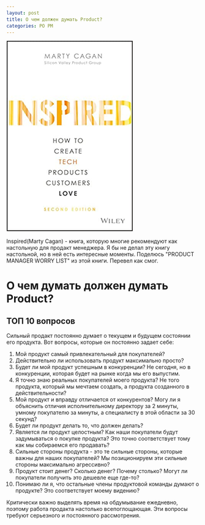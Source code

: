 ```yaml
---
layout: post
title: О чем должен думать Product?
categories: PO PM 
---
```


![Inspired Book Cover](/images/2022/01/inspired.jpg)


Inspired(Marty Cagan) - книга, которую многие рекомендуют как настольную для продакт менеджера. 
Я бы не делал эту книгу настольной, но в ней есть интересные моменты. Поделюсь "PRODUCT MANAGER WORRY LIST" из этой книги. Перевел как смог.

# О чем думать должен думать Product?

## ТОП 10 вопросов

Сильный продакт постоянно думает о текущем и будущем состоянии его продукта. Вот вопросы, которые он постоянно задает себе: 

1. Мой продукт самый привлекательный для покупателей?
2. Действительно ли использовать продукт максимально просто? 
3. Будет ли мой продукт успешным в конкуренции? Не сегодня, но в конкуренции, которая будет на рынке когда мы его выпустим. 
4. Я точно знаю реальных покупателей моего продукта? Не того продукта, который мы мечтаем создать, а продукта созданного в действительности? 
5. Мой продукт и вправду отличается от конкурентов? Могу ли я объяснить отличия исполнительному директору за 2 минуты, умному покупателю за минуты, а специалисту в этой области за 30 секунд? 
6. Будет ли продукт делать то, что должен делать? 
7. Является ли продукт целостным? Как наши покупатели будут задумываться о покупке продукта? Это точно соответствует тому как мы собираемся его продавать?
8. Сильные стороны продукта - это те сильные стороны, которые важны для наших покупателей? Мы позиционируем эти сильные стороны максимально агрессивно? 
9. Продукт стоит денег? Сколько денег? Почему столько? Могут ли покупатели получить это дешевле еще где-то? 
10. Понимаю ли я, что остальные члены продуктовой команды думают о продукте? Это соответствует моему видению? 


Критически важно выделять время на обдумывание ежедневно, поэтому работа продакта настолько всепоглощающая. Эти вопросы требуют серьезного и постоянного рассмотрения. 
